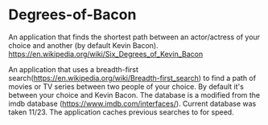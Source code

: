 # Degrees-of-Bacon
An application that finds the shortest path between an actor/actress of your choice and another (by default Kevin Bacon). https://en.wikipedia.org/wiki/Six_Degrees_of_Kevin_Bacon 

An application that uses a breadth-first search(https://en.wikipedia.org/wiki/Breadth-first_search) to find a path of movies or TV series between two people of your choice.  By default it's between your choice and Kevin Bacon.  The database is a modified from the imdb database (https://www.imdb.com/interfaces/).  Current database was taken 11/23.  The application caches previous searches to for speed.  

